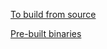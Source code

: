 [To build from source](https://sw.kovidgoyal.net/kitty/build/)

[Pre-built binaries](https://sw.kovidgoyal.net/kitty/binary/)
